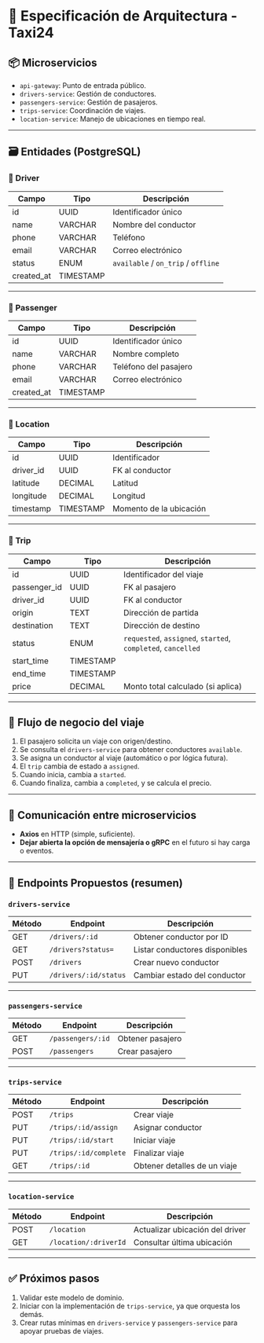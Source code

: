 # 🧠 Especificación de Arquitectura - Taxi24

## 📦 Microservicios

- `api-gateway`: Punto de entrada público.
- `drivers-service`: Gestión de conductores.
- `passengers-service`: Gestión de pasajeros.
- `trips-service`: Coordinación de viajes.
- `location-service`: Manejo de ubicaciones en tiempo real.

---

## 🗃️ Entidades (PostgreSQL)

### 🚖 Driver
| Campo         | Tipo         | Descripción                       |
|---------------|--------------|------------------------------------|
| id            | UUID         | Identificador único                |
| name          | VARCHAR      | Nombre del conductor               |
| phone         | VARCHAR      | Teléfono                           |
| email         | VARCHAR      | Correo electrónico                 |
| status        | ENUM         | `available` / `on_trip` / `offline` |
| created_at    | TIMESTAMP    |                                   |

---

### 🧍 Passenger
| Campo       | Tipo         | Descripción              |
|-------------|--------------|---------------------------|
| id          | UUID         | Identificador único       |
| name        | VARCHAR      | Nombre completo           |
| phone       | VARCHAR      | Teléfono del pasajero     |
| email       | VARCHAR      | Correo electrónico        |
| created_at  | TIMESTAMP    |                           |

---

### 📍 Location
| Campo       | Tipo         | Descripción                   |
|-------------|--------------|--------------------------------|
| id          | UUID         | Identificador                  |
| driver_id   | UUID         | FK al conductor                |
| latitude    | DECIMAL      | Latitud                        |
| longitude   | DECIMAL      | Longitud                       |
| timestamp   | TIMESTAMP    | Momento de la ubicación        |

---

### 🧾 Trip
| Campo         | Tipo       | Descripción                          |
|---------------|------------|--------------------------------------|
| id            | UUID       | Identificador del viaje              |
| passenger_id  | UUID       | FK al pasajero                       |
| driver_id     | UUID       | FK al conductor                      |
| origin        | TEXT       | Dirección de partida                 |
| destination   | TEXT       | Dirección de destino                 |
| status        | ENUM       | `requested`, `assigned`, `started`, `completed`, `cancelled` |
| start_time    | TIMESTAMP  |                                     |
| end_time      | TIMESTAMP  |                                     |
| price         | DECIMAL    | Monto total calculado (si aplica)    |

---

## 🔁 Flujo de negocio del viaje

1. El pasajero solicita un viaje con origen/destino.
2. Se consulta el `drivers-service` para obtener conductores `available`.
3. Se asigna un conductor al viaje (automático o por lógica futura).
4. El `trip` cambia de estado a `assigned`.
5. Cuando inicia, cambia a `started`.
6. Cuando finaliza, cambia a `completed`, y se calcula el precio.

---

## 🔗 Comunicación entre microservicios

- **Axios** en HTTP (simple, suficiente).
- **Dejar abierta la opción de mensajería o gRPC** en el futuro si hay carga o eventos.

---

## 📌 Endpoints Propuestos (resumen)

### `drivers-service`
| Método | Endpoint            | Descripción                     |
|--------|---------------------|----------------------------------|
| GET    | `/drivers/:id`      | Obtener conductor por ID        |
| GET    | `/drivers?status=`  | Listar conductores disponibles  |
| POST   | `/drivers`          | Crear nuevo conductor           |
| PUT    | `/drivers/:id/status` | Cambiar estado del conductor  |

---

### `passengers-service`
| Método | Endpoint            | Descripción                   |
|--------|---------------------|-------------------------------|
| GET    | `/passengers/:id`   | Obtener pasajero              |
| POST   | `/passengers`       | Crear pasajero                |

---

### `trips-service`
| Método | Endpoint              | Descripción                   |
|--------|-----------------------|-------------------------------|
| POST   | `/trips`              | Crear viaje                   |
| PUT    | `/trips/:id/assign`   | Asignar conductor             |
| PUT    | `/trips/:id/start`    | Iniciar viaje                 |
| PUT    | `/trips/:id/complete` | Finalizar viaje               |
| GET    | `/trips/:id`          | Obtener detalles de un viaje  |

---

### `location-service`
| Método | Endpoint              | Descripción                    |
|--------|-----------------------|---------------------------------|
| POST   | `/location`           | Actualizar ubicación del driver|
| GET    | `/location/:driverId` | Consultar última ubicación     |

---

## ✅ Próximos pasos

1. Validar este modelo de dominio.
2. Iniciar con la implementación de `trips-service`, ya que orquesta los demás.
3. Crear rutas mínimas en `drivers-service` y `passengers-service` para apoyar pruebas de viajes.

